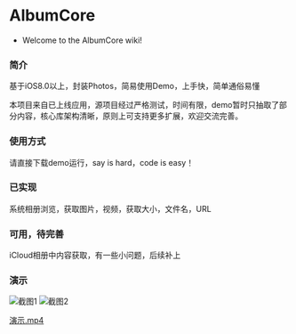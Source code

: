# AlbumCore

- Welcome to the AlbumCore wiki!

### 简介

基于iOS8.0以上，封装Photos，简易使用Demo，上手快，简单通俗易懂

本项目来自已上线应用，源项目经过严格测试，时间有限，demo暂时只抽取了部分内容，核心库架构清晰，原则上可支持更多扩展，欢迎交流完善。

### 使用方式
请直接下载demo运行，say is hard，code is easy！

### 已实现

系统相册浏览，获取图片，视频，获取大小，文件名，URL

### 可用，待完善
iCloud相册中内容获取，有一些小问题，后续补上

### 演示
![截图1](https://github.com/eocleo/AlbumCore/blob/master/Introduction/QQ20170824-140737%402x.png) ![截图2](https://github.com/eocleo/AlbumCore/blob/master/Introduction/QQ20170824-140718%402x.png)

[演示.mp4](https://github.com/eocleo/AlbumCore/blob/master/Introduction/演示.mp4)
